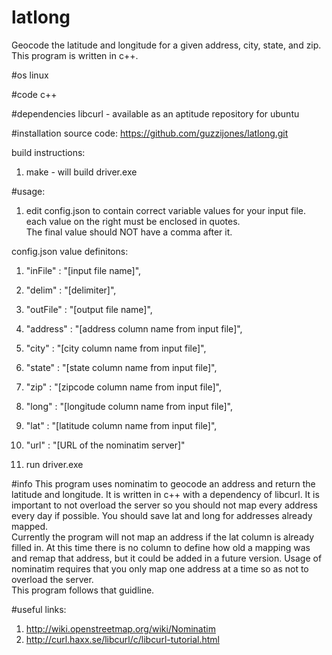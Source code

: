 # latlong
Geocode the latitude and longitude for a given address, city, state, and zip. This program is written in c++.

#os 
linux

#code
c++ 

#dependencies
libcurl - available as an aptitude repository for ubuntu

#installation
source code: https://github.com/guzzijones/latlong.git

build instructions:
1. make - will build driver.exe

#usage:
1. edit config.json to contain correct variable values for your input file.  
each value on the right must be enclosed in quotes.  
The final value should NOT have a comma after it.

config.json value definitons:
   1. "inFile" : "[input file name]",
   2. "delim" : "[delimiter]",
   3. "outFile" : "[output file name]",
   4. "address" : "[address column name from input file]",
   5. "city" : "[city column name from input file]",
   6. "state" : "[state column name from input file]",
   7. "zip" : "[zipcode column name from input file]",
   8. "long" : "[longitude column name from input file]",
   9. "lat" : "[latitude column name from input file]",
   10. "url" : "[URL of the nominatim server]"

2. run driver.exe


#info
This program uses nominatim to geocode an address and return the latitude and longitude.  It is written in c++ with a dependency of libcurl.
It is important to not overload the server so you should
not map every address every day if possible.  You should save lat and long for addresses already mapped.  
Currently the program will not map an address if the lat column is already filled in.  At this time there is 
no column to define how old a mapping was and remap that address, but it could be added in a future version.
Usage of nominatim requires that you only map one address at a time so as not to overload the server.  
This program follows that guidline.


#useful links:

1.  http://wiki.openstreetmap.org/wiki/Nominatim
2.  http://curl.haxx.se/libcurl/c/libcurl-tutorial.html


